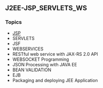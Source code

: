 ## J2EE-JSP_SERVLETS_WS

### Topics ###

- [ JSP ](docs/jsp.md)
- SERVLETS
- JSF
- WEBSERVICES
- RESTful web service with JAX-RS 2.0 API
- WEBSOCKET Programming
- JSON Processing with JAVA EE
- BEAN VALIDATION
- EJB
- Packaging and deploying JEE Application
